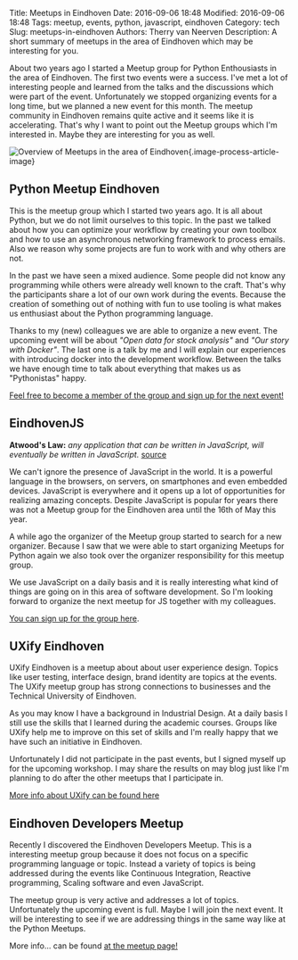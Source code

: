 Title: Meetups in Eindhoven
Date: 2016-09-06 18:48
Modified: 2016-09-06 18:48
Tags: meetup, events, python, javascript, eindhoven
Category: tech
Slug: meetups-in-eindhoven
Authors: Therry van Neerven
Description: A short summary of meetups in the area of Eindhoven which may be interesting for you.

About two years ago I started a Meetup group for Python Enthousiasts in
the area of Eindhoven. The first two events were a success. I've met a
lot of interesting people and learned from the talks and the discussions
which were part of the event. Unfortunately we stopped organizing events
for a long time, but we planned a new event for this month. The meetup
community in Eindhoven remains quite active and it seems like it is
accelerating. That's why I want to point out the Meetup groups which I'm
interested in. Maybe they are interesting for you as well.

![Overview of Meetups in the area of Eindhoven](/images/meetup-overview.png){.image-process-article-image}

## Python Meetup Eindhoven

This is the meetup group which I started two years ago. It is all about
Python, but we do not limit ourselves to this topic. In the past we
talked about how you can optimize your workflow by creating your own
toolbox and how to use an asynchronous networking framework to process
emails. Also we reason why some projects are fun to work with and why
others are not.

In the past we have seen a mixed audience. Some people did not know any
programming while others were already well known to the craft. That's
why the participants share a lot of our own work during the events.
Because the creation of something out of nothing with fun to use tooling
is what makes us enthusiast about the Python programming language.

Thanks to my (new) colleagues we are able to organize a new event. The
upcoming event will be about *"Open data for stock analysis"* and *"Our
story with Docker"*. The last one is a talk by me and I will explain our
experiences with introducing docker into the development workflow.
Between the talks we have enough time to talk about everything that
makes us as "Pythonistas" happy.

[Feel free to become a member of the group and sign up for the next
event!](https://www.meetup.com/Python-Eindhoven/)

## EindhovenJS

**Atwood's Law:** *any application that can be written in JavaScript,
will eventually be written in JavaScript.*
[source](https://blog.codinghorror.com/the-principle-of-least-power/)

We can't ignore the presence of JavaScript in the world. It is a
powerful language in the browsers, on servers, on smartphones and even
embedded devices. JavaScript is everywhere and it opens up a lot of
opportunities for realizing amazing concepts. Despite JavaScript is
popular for years there was not a Meetup group for the Eindhoven area
until the 16th of May this year.

A while ago the organizer of the Meetup group started to search for a
new organizer. Because I saw that we were able to start organizing
Meetups for Python again we also took over the organizer responsibility
for this meetup group.

We use JavaScript on a daily basis and it is really interesting what
kind of things are going on in this area of software development. So I'm
looking forward to organize the next meetup for JS together with my
colleagues.

[You can sign up for the group
here](http://www.meetup.com/Eindhoven-JS/).

## UXify Eindhoven

UXify Eindhoven is a meetup about about user experience design. Topics
like user testing, interface design, brand identity are topics at the
events. The UXify meetup group has strong connections to businesses and
the Technical University of Eindhoven.

As you may know I have a background in Industrial Design. At a daily
basis I still use the skills that I learned during the academic courses.
Groups like UXify help me to improve on this set of skills and I'm
really happy that we have such an initiative in Eindhoven.

Unfortunately I did not participate in the past events, but I signed
myself up for the upcoming workshop. I may share the results on may blog
just like I'm planning to do after the other meetups that I participate
in.

[More info about UXify can be found
here](https://www.meetup.com/UXify-Eindhoven/)

## Eindhoven Developers Meetup

Recently I discovered the Eindhoven Developers Meetup. This is a
interesting meetup group because it does not focus on a specific
programming language or topic. Instead a variety of topics is being
addressed during the events like Continuous Integration, Reactive
programming, Scaling software and even JavaScript.

The meetup group is very active and addresses a lot of topics.
Unfortunately the upcoming event is full. Maybe I will join the next
event. It will be interesting to see if we are addressing things in the
same way like at the Python Meetups.

More info... can be found [at the meetup
page!](https://www.meetup.com/Eindhoven-Developers-Meetup/)
